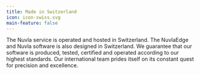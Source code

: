 ```yaml
---
title: Made in Switzerland
icon: icon-swiss.svg
main-feature: false
---
```


The Nuvla service is operated and hosted in Switzerland. The NuvlaEdge and Nuvla software is also designed in Switzerland. We guarantee that our software is produced, tested, certified and operated according to our highest standards. Our international team prides itself on its constant quest for precision and excellence.
